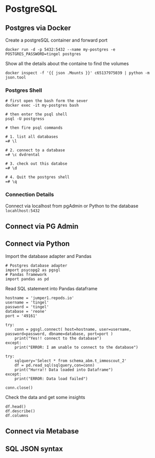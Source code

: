 # PostgreSQL

## Postgres via Docker

Create a postgreSQL container and forward port 

```
docker run -d -p 5432:5432 --name my-postgres -e POSTGRES_PASSWORD=tingel postgres
```

Show all the details about the containe to find the volumes
```
docker inspect -f '{{ json .Mounts }}' c65137975039 | python -m json.tool 
```

### Postgres Shell 
```
# first open the bash form the sever
docker exec -it my-postgres bash

# then enter the psql shell
psql -U postgress

# then fire psql commands

# 1. list all databases
=# \l

# 2. connect to a database
=# \c dvdrental

# 3. check out this databse
=# \d

# 4. Quit the postgres shell
=# \q

```

### Connection Details

Connect via localhost from pgAdmin or Python to the database `locahlhost:5432`

## Connect via PG Admin

## Connect via Python 

Import the database adapter and Pandas
```
# Postgres database adapter 
import psycopg2 as pgsgl
# Pandas framework
import pandas as pd
```
Read SQL statement into Pandas dataframe
```
hostname = 'jumper1.repods.io'
username = 'tingel'
password = 'tingel'
database = 'reone'
port = '49161'

try:
    conn = pgsgl.connect( host=hostname, user=username, password=password, dbname=database, port=port )
    print("Yes!! connect to the database")
except:
    print("ERROR: I am unable to connect to the database")

try: 
    sqlquery='Select * from schema_abm.t_immoscout_2'
    df = pd.read_sql(sqlquery,con=conn)
    print("Hurra!! Data loaded into Dataframe")
except:
    print("ERROR: Data load failed")

conn.close()
```
Check the data and get some insights
```
df.head()
df.describe()
df.columns
```



## Connect via Metabase

## SQL JSON syntax


